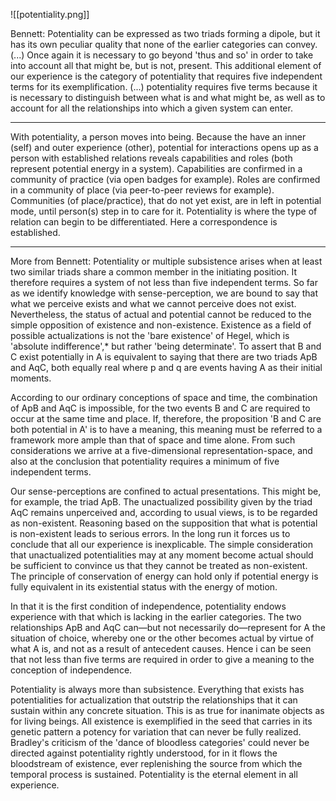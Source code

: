 ![[potentiality.png]]

Bennett: 
Potentiality can be expressed as two triads forming a dipole, but it has its own peculiar quality that none of the earlier categories can convey. (...) Once again it is necessary to go beyond 'thus and so' in order to take into account all that might be, but is not, present. This additional element of our experience is the category of potentiality that requires five independent terms for its exemplification. (...) potentiality requires five terms because it is necessary to distinguish between what is and what might be, as well as to account for all the relationships into which a given system can enter.
_______________________
With potentiality, a person moves into being. Because the have an inner (self) and outer experience (other), potential for interactions opens up as a person with established relations reveals capabilities and roles (both represent potential energy in a system). Capabilities are confirmed in a community of practice (via open badges for example). Roles are confirmed in a community of place (via peer-to-peer reviews for example). Communities (of place/practice), that do not yet exist, are in left in potential mode, until person(s) step in to care for it. Potentiality is where the type of relation can begin to be differentiated. Here a correspondence is established.
_______________________
More from Bennett: 
Potentiality or multiple subsistence arises when at least two similar triads share a common member in the initiating position. It therefore requires a system of not less than five independent terms. So far as we identify knowledge with sense-perception, we are bound to say that what we perceive exists and what we cannot perceive does not exist. Nevertheless, the status of actual and potential cannot be reduced to the simple opposition of existence and non-existence. Existence as a field of possible actualizations is not the 'bare existence' of Hegel, which is 'absolute indifference',* but rather 'being determinate'. To assert that B and C exist potentially in A is equivalent to saying that there are two triads ApB and AqC, both equally real where p and q are events having A as their initial moments.

According to our ordinary conceptions of space and time, the combination of ApB and AqC is impossible, for the two events B and C are required to occur at the same time and place. If, therefore, the proposition 'B and C are both potential in A' is to have a meaning, this meaning must be referred to a framework more ample than that of space and time alone. From such considerations we arrive at a five-dimensional representation-space, and also at the conclusion that potentiality requires a minimum of five independent terms.

Our sense-perceptions are confined to actual presentations. This might be, for example, the triad ApB. The unactualized possibility given by the triad AqC remains unperceived and, according to usual views, is to be regarded as non-existent. Reasoning based on the supposition that what is potential is non-existent leads to serious errors. In the long run it forces us to conclude that all our experience is inexplicable. The simple consideration that unactualized potentialities may at any moment become actual should be sufficient to convince us that they cannot be treated as non-existent. The principle of conservation of energy can hold only if potential energy is fully equivalent in its existential status with the energy of motion.

In that it is the first condition of independence, potentiality endows experience with that which is lacking in the earlier categories. The two relationships ApB and AqC can—but not necessarily do—represent for A the situation of choice, whereby one or the other becomes actual by virtue of what A is, and not as a result of antecedent causes. Hence i can be seen that not less than five terms are required in order to give a meaning to the conception of independence.

Potentiality is always more than subsistence. Everything that exists has potentialities for actualization that outstrip the relationships that it can sustain within any concrete situation. This is as true for inanimate objects as for living beings. All existence is exemplified in the seed that carries in its genetic pattern a potency for variation that can never be fully realized. Bradley's criticism of the 'dance of bloodless categories' could never be directed against potentiality rightly understood, for in it flows the bloodstream of existence, ever replenishing the source from which the temporal process is sustained. Potentiality is the eternal element in all experience.